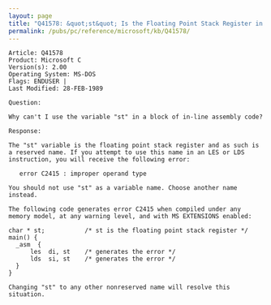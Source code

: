 ```yaml
---
layout: page
title: "Q41578: &quot;st&quot; Is the Floating Point Stack Register in In-Line Assembly"
permalink: /pubs/pc/reference/microsoft/kb/Q41578/
---
```


	Article: Q41578
	Product: Microsoft C
	Version(s): 2.00
	Operating System: MS-DOS
	Flags: ENDUSER |
	Last Modified: 28-FEB-1989
	
	Question:
	
	Why can't I use the variable "st" in a block of in-line assembly code?
	
	Response:
	
	The "st" variable is the floating point stack register and as such is
	a reserved name. If you attempt to use this name in an LES or LDS
	instruction, you will receive the following error:
	
	   error C2415 : improper operand type
	
	You should not use "st" as a variable name. Choose another name
	instead.
	
	The following code generates error C2415 when compiled under any
	memory model, at any warning level, and with MS EXTENSIONS enabled:
	
	char * st;           /* st is the floating point stack register */
	main() {
	  _asm  {
	      les  di, st    /* generates the error */
	      lds  si, st    /* generates the error */
	  }
	}
	
	Changing "st" to any other nonreserved name will resolve this
	situation.
